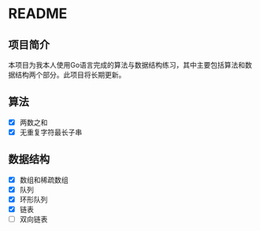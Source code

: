 # README

## 项目简介

本项目为我本人使用Go语言完成的算法与数据结构练习，其中主要包括算法和数据结构两个部分。此项目将长期更新。

## 算法

-[x] 两数之和
-[x] 无重复字符最长子串

## 数据结构

-[x] 数组和稀疏数组
-[x] 队列
-[x] 环形队列
-[x] 链表
-[ ] 双向链表